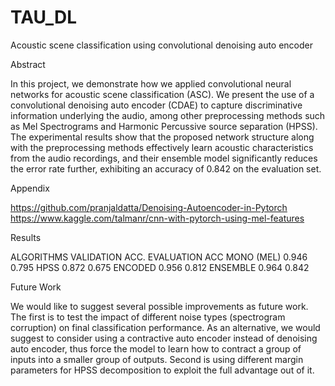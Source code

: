 # TAU_DL
Acoustic scene classification using convolutional denoising auto encoder



Abstract 

In this project,  we demonstrate how we applied convolutional neural networks for acoustic scene classification (ASC). We present the use of a convolutional denoising auto encoder (CDAE) to capture discriminative information underlying the audio, among other preprocessing methods such as Mel Spectrograms and Harmonic Percussive source separation (HPSS). The experimental results show that the proposed network structure along with the preprocessing methods effectively learn acoustic characteristics from the audio recordings, and their ensemble model significantly reduces the error rate further, exhibiting an accuracy of 0.842 on the evaluation set.



Appendix

https://github.com/pranjaldatta/Denoising-Autoencoder-in-Pytorch
https://www.kaggle.com/talmanr/cnn-with-pytorch-using-mel-features




Results

ALGORITHMS	VALIDATION ACC.	EVALUATION ACC
MONO (MEL)	0.946	0.795
HPSS	0.872	0.675
ENCODED	0.956	0.812
ENSEMBLE	0.964	0.842


Future Work

We would like to suggest several possible improvements as future work. The first is to test the impact of different noise types (spectrogram corruption) on final classification performance. As an alternative, we would suggest to consider using a contractive auto encoder instead of denoising auto encoder, thus force the model to learn how to contract a group of inputs into a smaller group of outputs. Second is using different margin parameters for HPSS decomposition to exploit the full advantage out of it.



